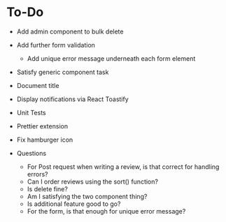 # To-Do 
- Add admin component to bulk delete
- Add further form validation 
    - Add unique error message underneath each form element 
- Satisfy generic component task
- Document title 
- Display notifications via React Toastify
- Unit Tests 
- Prettier extension
- Fix hamburger icon

- Questions 
    - For Post request when writing a review, is that correct for handling errors?
    - Can I order reviews using the sort() function?
    - Is delete fine?
    - Am I satisfying the two component thing? 
    - Is additional feature good to go?
    - For the form, is that enough for unique error message?